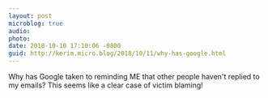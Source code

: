 ```yaml
---
layout: post
microblog: true
audio: 
photo: 
date: 2018-10-10 17:10:06 -0800
guid: http://kerim.micro.blog/2018/10/11/why-has-google.html
---
```

Why has Google taken to reminding ME that other people haven't replied to my emails? This seems like a clear case of victim blaming! 
